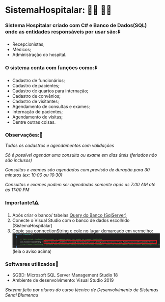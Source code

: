 # SistemaHospitalar: :man_health_worker: :woman_health_worker:


### Sistema Hospitalar criado com C# e Banco de Dados(SQL) onde as entidades responsáveis por usar são::arrow_down:
* Recepcionistas;
* Médicos;
* Administração do hospital.



### O sistema conta com funções como::arrow_down:
* Cadastro de funcionários;
* Cadastro de pacientes;
* Cadastro de quartos para internação;
* Cadastro de convênios;
* Cadastro de visitantes;
* Agendamento de consultas e exames;
* Internação de pacientes;
* Agendamento de visitas;
* Dentre outras coisas.


### Observações::large_blue_diamond:
*Todos os cadastros e agendamentos com validações*

*Só é possível agendar uma consulta ou exame em dias úteis (feriados não são inclusos)*

*Consultas e exames são agendados com previsão de duração para 30 minutos (ex: 10:00 ou 10:30)*

*Consultas e exames podem ser agendadas somente após as 7:00 AM até as 11:00 PM*



### Importante:exclamation::warning:
1. Após criar o banco/ tabelas [Query do Banco (SqlServer)](https://github.com/Meiteusz/SistemaHospitalar/blob/main/Banco_SQL.sql)
2. Conecte o Visual Studio com o banco de dados escolhido (SistemaHospitalar)
3. Copie sua connectionString e cole no lugar demarcado em vermelho:  ![ConnectionString](https://github.com/Meiteusz/SistemaHospitalar/blob/main/ConnectionString.png)(leia o aviso acima)

### Softwares utilizados:red_circle:
* SGBD: Microsoft SQL Server Management Studio 18
* Ambiente de desenvolvimento: Visual Studio 2019



*Sistema feito por alunos do curso técnico de Desenvolvimento de Sistemas Senai Blumenau*
